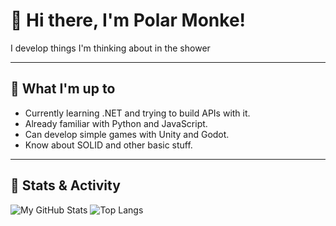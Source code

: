 # 👋 Hi there, I'm Polar Monke!

I develop things I'm thinking about in the shower

---

## 🚀 What I'm up to

- Currently learning .NET and trying to build APIs with it.
- Already familiar with Python and JavaScript.
- Can develop simple games with Unity and Godot.
- Know about SOLID and other basic stuff.

---

## 🌟 Stats & Activity

![My GitHub Stats](https://github-readme-stats.vercel.app/api?username=PolarMonke&show_icons=true&theme=synthwave)
![Top Langs](https://github-readme-stats.vercel.app/api/top-langs/?username=PolarMonke&show_icons=true&theme=synthwave)

